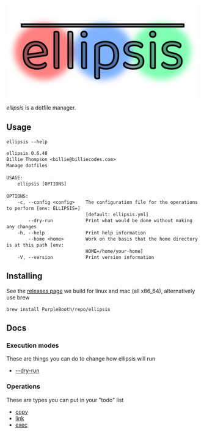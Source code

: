 <p align="center">
    <img alt="ellipsis" src="./logo/logo.png">
</p>

*ellipsis* is a dotfile manager.

## Usage

``` shell,script(name="help",expected_exit_code=0)
ellipsis --help
```

``` text,verify(script_name="help",stream=stdout)
ellipsis 0.6.48
Billie Thompson <billie@billiecodes.com>
Manage dotfiles

USAGE:
    ellipsis [OPTIONS]

OPTIONS:
    -c, --config <config>    The configuration file for the operations to perform [env: ELLIPSIS=]
                             [default: ellipsis.yml]
        --dry-run            Print what would be done without making any changes
    -h, --help               Print help information
        --home <home>        Work on the basis that the home directory is at this path [env:
                             HOME=/home/your-home]
    -V, --version            Print version information
```

## Installing

See the [releases
page](https://github.com/PurpleBooth/ellipsis/releases/latest) we build
for linux and mac (all x86_64), alternatively use brew

``` shell,skip()
brew install PurpleBooth/repo/ellipsis
```

## Docs

### Execution modes

These are things you can do to change how ellipsis will run

-   [--dry-run](./docs/dry-run.md)

### Operations

These are types you can put in your "todo" list

-   [copy](./docs/copy.md)
-   [link](./docs/link.md)
-   [exec](./docs/exec.md)
